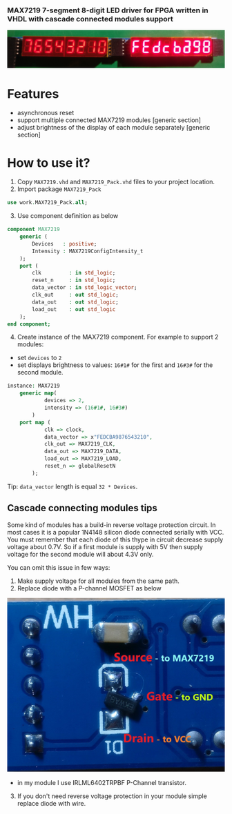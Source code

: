 
### MAX7219 7-segment 8-digit LED driver for FPGA written in VHDL with cascade connected modules support

![MAX7219 7-segment 8-digit LED driver for FPGA, two modules cascade connected](docs/max7219_cascade.jpg
)

# Features
* asynchronous reset
* support multiple connected MAX7219 modules [generic section]
* adjust brightness of the display of each module separately [generic section]

# How to use it?
1. Copy `MAX7219.vhd` and `MAX7219_Pack.vhd` files to your project location.
2. Import package `MAX7219_Pack`
```vhdl 
use work.MAX7219_Pack.all;
```
3. Use component definition as below
```vhdl
component MAX7219
    generic (
        Devices   : positive;
        Intensity : MAX7219ConfigIntensity_t
    );
    port (
        clk         : in std_logic;
        reset_n     : in std_logic;
        data_vector : in std_logic_vector;
        clk_out     : out std_logic;
        data_out    : out std_logic;
        load_out    : out std_logic
    );
end component;
```
4. Create instance of the MAX7219 component. 
For example to support 2 modules:
* set `devices` to `2`
* set displays brightness to values: `16#1#` for the first and `16#3#` for the second module.
```vhdl
instance: MAX7219
    generic map(
            devices => 2,
            intensity => (16#1#, 16#3#)
        )
    port map (
            clk => clock,
            data_vector => x"FEDCBA9876543210",
            clk_out => MAX7219_CLK,
            data_out => MAX7219_DATA,
            load_out => MAX7219_LOAD,
            reset_n => globalResetN
        );
```
Tip: `data_vector` length is equal `32 * Devices`.

## Cascade connecting modules tips
Some kind of modules has a build-in reverse voltage protection circuit. In most cases it is a popular 1N4148 silicon diode connected serially with VCC. 
You must remember that each diode of this thype  in circuit decrease supply voltage about 0.7V. 
So if a first module is supply with 5V then supply voltage for the second module will about 4.3V only.

You can omit this issue in few ways:
1. Make supply voltage for all modules from the same path.
2. Replace diode with a P-channel MOSFET as below

![IRLML6402TRPBF transistor as reverse voltage protection](docs/reverse_protection_mosfet.jpg)

* in my module I use IRLML6402TRPBF P-Channel transistor.

3. If you don't need reverse voltage protection in your module simple replace diode with wire.





